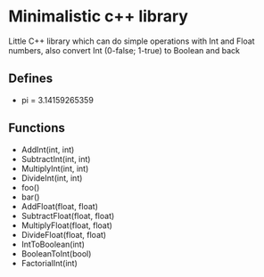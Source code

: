 # Minimalistic c++ library
Little C++ library which can do simple operations with Int and Float numbers, also convert Int (0-false; 1-true) to Boolean and back  

## Defines
- pi = 3.14159265359
## Functions
- AddInt(int, int)
- SubtractInt(int, int)
- MultiplyInt(int, int)
- DivideInt(int, int)
- foo()
- bar()
- AddFloat(float, float)
- SubtractFloat(float, float)
- MultiplyFloat(float, float)
- DivideFloat(float, float)
- IntToBoolean(int)
- BooleanToInt(bool)
- FactorialInt(int)
